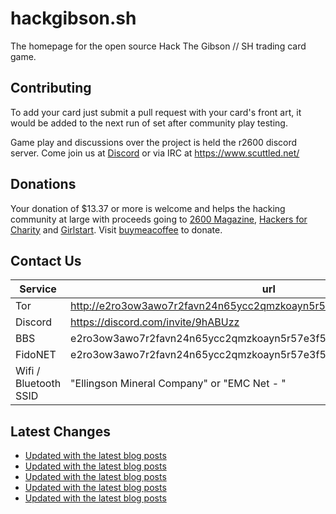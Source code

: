 # hackgibson.sh
The homepage for the open source Hack The Gibson // SH trading card game.


## Contributing

To add your card just submit a pull request with your card's front art, it would be added to the next run of set after community play testing.

Game play and discussions over the project is held the r2600 discord server. Come join us at [Discord](https://discord.com/invite/9hABUzz) or via IRC at https://www.scuttled.net/


## Donations

Your donation of $13.37 or more is welcome and helps the hacking community at large with proceeds going to [2600 Magazine](https://2600.com/), [Hackers for Charity](https://hackersforcharity.org) and [Girlstart](https://girlstart.org).  Visit [buymeacoffee](https://www.buymeacoffee.com/hackgibson.sh) to donate.


## Contact Us

Service | url
-|-
Tor | http://e2ro3ow3awo7r2favn24n65ycc2qmzkoayn5r57e3f56nvjwdcgg32ad.onion
Discord | https://discord.com/invite/9hABUzz
BBS | e2ro3ow3awo7r2favn24n65ycc2qmzkoayn5r57e3f56nvjwdcgg32ad.onion:23
FidoNET | e2ro3ow3awo7r2favn24n65ycc2qmzkoayn5r57e3f56nvjwdcgg32ad.onion:24554
Wifi / Bluetooth SSID | "Ellingson Mineral Company" or "EMC Net - <fidonet address>"

## Latest Changes
<!-- BLOG-POST-LIST:START -->
- [Updated with the latest blog posts](https://github.com/DFW2600/hackgibson.sh/commit/8c2b6f8ef3c95fde90fc112df7aba870c5544f4d)
- [Updated with the latest blog posts](https://github.com/DFW2600/hackgibson.sh/commit/9fcae49e409adc41be75fec70320427c042641e2)
- [Updated with the latest blog posts](https://github.com/DFW2600/hackgibson.sh/commit/d2aaafcd137ee541f845323a3307449e759a2125)
- [Updated with the latest blog posts](https://github.com/DFW2600/hackgibson.sh/commit/d6c22b68f5d9ac35d66b50c3f6fabc7534e8d14d)
- [Updated with the latest blog posts](https://github.com/DFW2600/hackgibson.sh/commit/79d8fc4c94fe6b028b7d14dd8572f1e02497f71c)
<!-- BLOG-POST-LIST:END -->
